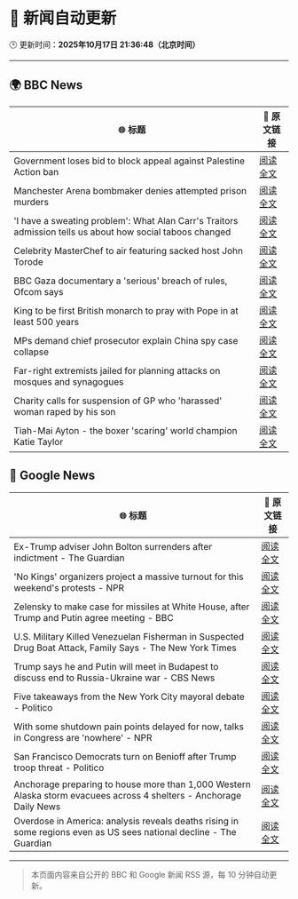 # 🧠 新闻自动更新

🕒 更新时间：**2025年10月17日 21:36:48（北京时间）**

---

## 🌍 BBC News

| 🌐 标题 | 🔗 原文链接 |
|--------|-------------|
| Government loses bid to block appeal against Palestine Action ban | [阅读全文](https://www.bbc.com/news/articles/ce9dg5v43vmo?at_medium=RSS&at_campaign=rss) |
| Manchester Arena bombmaker denies attempted prison murders | [阅读全文](https://www.bbc.com/news/articles/c0mxz2j8jw4o?at_medium=RSS&at_campaign=rss) |
| 'I have a sweating problem': What Alan Carr's Traitors admission tells us about how social taboos changed | [阅读全文](https://www.bbc.com/news/articles/cwy51pgql7eo?at_medium=RSS&at_campaign=rss) |
| Celebrity MasterChef to air featuring sacked host John Torode | [阅读全文](https://www.bbc.com/news/articles/c1lqg2j8zj0o?at_medium=RSS&at_campaign=rss) |
| BBC Gaza documentary a 'serious' breach of rules, Ofcom says | [阅读全文](https://www.bbc.com/news/articles/c629j5m2n01o?at_medium=RSS&at_campaign=rss) |
| King to be first British monarch to pray with Pope in at least 500 years | [阅读全文](https://www.bbc.com/news/articles/czxkrn7jvexo?at_medium=RSS&at_campaign=rss) |
| MPs demand chief prosecutor explain China spy case collapse | [阅读全文](https://www.bbc.com/news/articles/cvgd5jgzdweo?at_medium=RSS&at_campaign=rss) |
| Far-right extremists jailed for planning attacks on mosques and synagogues | [阅读全文](https://www.bbc.com/news/articles/c4gkm4jyrpdo?at_medium=RSS&at_campaign=rss) |
| Charity calls for suspension of GP who 'harassed' woman raped by his son | [阅读全文](https://www.bbc.com/news/articles/ce3xylkx2d1o?at_medium=RSS&at_campaign=rss) |
| Tiah-Mai Ayton - the boxer 'scaring' world champion Katie Taylor | [阅读全文](https://www.bbc.com/news/articles/cm2l98nj391o?at_medium=RSS&at_campaign=rss) |

## 📰 Google News

| 🌐 标题 | 🔗 原文链接 |
|--------|-------------|
| Ex-Trump adviser John Bolton surrenders after indictment - The Guardian | [阅读全文](https://news.google.com/rss/articles/CBMif0FVX3lxTE85UDFPWEIxUWFBZkJuMnQxaXRMMFhEeU05aFAzeFRxa2lOdFdYMWU1TWpyVDBRN3ZsY3ZuY1hST3lBV0ZKQWVkX19jZzh4NVltUXhJWHRSQUY3Z1hadV9iLVZxVWRveDAwbUVINENpckxJa1N1Vjl5cmd4SXZwTEk?oc=5) |
| 'No Kings' organizers project a massive turnout for this weekend's protests - NPR | [阅读全文](https://news.google.com/rss/articles/CBMid0FVX3lxTE9xbWZQbmFOa3lKSHZuOVFlM3U3cHJZcm41VFR0djJEMGRvU3ExdmtScHctQjlrc3kxVWduZ2JWZmowT1A4MGpoVXZORHRJYVYyckVJanZ3V2xKUWRhdU5IT3M2OWpCQVh5YmlDZDV6MW5zSElGeGJv?oc=5) |
| Zelensky to make case for missiles at White House, after Trump and Putin agree meeting - BBC | [阅读全文](https://news.google.com/rss/articles/CBMiWkFVX3lxTE9Fal8wR2g3bE8xR1BJaGExUlp0SE9TN0ZhdVRuNkdBak53akJTM1JFX1kybTVWaHJRY0lDa1pycm9pTm04cHJ4VTMxOWtrUVQ4aVg3VW9UekJnUdIBX0FVX3lxTE4wM0RyMy1vZk9NY3dCMGFtQ0t2eWFOQ1FLTUE3M3BPLVd5bDI1dWN4Y3kzSk9TejFkTEpBUU1sQjVfMGZRSFVoM05mei0tV0NtMmlBVV9Pd0VicDlpbHYw?oc=5) |
| U.S. Military Killed Venezuelan Fisherman in Suspected Drug Boat Attack, Family Says - The New York Times | [阅读全文](https://news.google.com/rss/articles/CBMilgFBVV95cUxQaUs3MXRGd3lUWnBqOGFacFF1VlhPaE5wVXJCZ3ZUVkdmWE5OUWR2RDNGMTBDSjJ3YVd2WDh0QnlEMHJoUzNFUXRuS3JVemZBYVlUcGFJeG0xWVlkZzVCWjJhZ1JjcWduMnkxZlVTcEhXbGlxcEF2aVNOVEY1bUV1TnQxNXVILXN0ZTFZYWpReGdGMFpTdHc?oc=5) |
| Trump says he and Putin will meet in Budapest to discuss end to Russia-Ukraine war - CBS News | [阅读全文](https://news.google.com/rss/articles/CBMikwFBVV95cUxObUtiN3hyYTV1ZVlOdmJDR3NUTUdsRmFzbHhKRzZfa1E4TEdoa3ZFRHljM3dyeUFRakJvcm54TG4tZzRLYXd5QUpzREJ2VHEyTF9Zbl8ybFBzZ0RyX1hoTFFxNGd2MGdUQlpsZ05xZk9sTTB4V2R6LVZzOEIweTRqVkk3ME1WMFNsTGFGOFBzMWZYX0nSAZgBQVVfeXFMTUR4UXJmT3ZIZEtMMWpfRzhCc0p5NWlicko2YUdGV05WM1ItWXY4SzJkR0lGbF9hZlJWcnhZQnRhSVdTSkRuS18xZ0YwamZXZnFlczlzbkVjdURzSW1zQUZzWUZ3cjNJZUZfVGZyblZxeHQwY2JYRkR3eU1RTExzODJnRFJIeXRocnlEcktxWU05Q184cnF0N0E?oc=5) |
| Five takeaways from the New York City mayoral debate - Politico | [阅读全文](https://news.google.com/rss/articles/CBMipAFBVV95cUxORE0tNm1aUXNnamtTNk5feV94NjZHTzNLMHBnTjN1Vk9UTjBfeUpieFYtV2s4dlBWNDNZZ1NJbzVZWFNsVzk5ekdFSTd3clNzbHV5VUd3Tlg2bXlXZ1EzaVJROHM2R3k5Q2p3aE80amZPcFdERU1pRF8yb0dDbklkWGt6YWlBUGsxb1Z4TnI4bGlfNkpVSDZQSmhjR1hpS1JwdW9nQg?oc=5) |
| With some shutdown pain points delayed for now, talks in Congress are 'nowhere' - NPR | [阅读全文](https://news.google.com/rss/articles/CBMihgFBVV95cUxQaHo2OVdvVl92OTJ2VXBaMnZxaTA1WmtWQmRXcWdPeWhQYi1pcTVuY0dPMkJVd0oxX0c3SlVNMExkWmlhdFFqRVNESW04RjZwWU4wZmZYT1phN1FKOWNPSHFmRTNHQVM3WTZxcC1Cd1JxMkZWVjdlQWx2QjNYU1pHbnRlVlBZdw?oc=5) |
| San Francisco Democrats turn on Benioff after Trump troop threat - Politico | [阅读全文](https://news.google.com/rss/articles/CBMitAFBVV95cUxPRl9OOTdMQjdodEhKd2E3Q1Z4R3hRRE90MnNpRDJrVzBJNjk1ZWNnVHZKVVJiZmRITkxPY0NvZnpxOUg4R2NMZXFqTFN2RGdkMUpxNnpKQXE4VUprSnBoMTBZeEMtWWtOcmZxRkN6XzhhRTVpTHVYcTVHLWJsQS1GUEpqTC1WSm43cjU2Tk95cFVab3R3MUtZalVpdzNyUEtoMU90emJPUEhyN0c0d2xGVkJ1OHc?oc=5) |
| Anchorage preparing to house more than 1,000 Western Alaska storm evacuees across 4 shelters - Anchorage Daily News | [阅读全文](https://news.google.com/rss/articles/CBMi3gFBVV95cUxPRmsyei1tWDlTdUdvYTlXdUt4TmpybXdiZGM4bEJ6ZC1ReFJTT0N0d1psa3dTRjkzMFpqWTdWNWZWMFQtY3pNMzJGZTVGUU9rdU81aDZKcUlpQ0pPalRPVmdSYlJweGlLMkE2MFBTbUhPMXQ3RE5iRFVzOENjdWc3c2hQNXB6VzlZOTY0dS1nVFl6UDlEQjJyU3RrVmpIZnRwdWJybnhUdXprekJrMWREb3BNbmRvY3k2Y3pxU1IxV0VJVndaZkZRMUZYbUNpbHBOV01XQUhBQ2preHhPLWc?oc=5) |
| Overdose in America: analysis reveals deaths rising in some regions even as US sees national decline - The Guardian | [阅读全文](https://news.google.com/rss/articles/CBMilwFBVV95cUxQdUNtNVh6RTJHS3ljY3lZbTBnMzRORmJVWFF1REZ6ZzBLVmJoZGZPX181eGpnUU93N212UDdtc2tpQjdRNGZRdXNqejFnRmdQQ1kyY0Uxc1J2eDNpSHZ4ZHV5UF9DTnBTWm1faTRxTXVQNnZndU1aS3M2S3g5RUlUUWpNZ2lVbGUyb0pBajBOR3pLRU9TenJJ?oc=5) |

---
> 本页面内容来自公开的 BBC 和 Google 新闻 RSS 源，每 10 分钟自动更新。